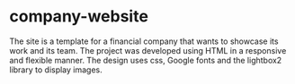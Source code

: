 # company-website
The site is a template for a financial company that wants to showcase its work and its team.
The project was developed using HTML in a responsive and flexible manner. The design uses css, Google fonts and the lightbox2 library to display images.
